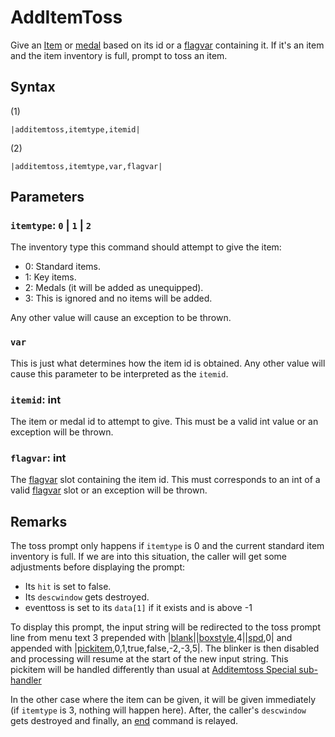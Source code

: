 # AddItemToss

Give an [Item](../../Enums%20and%20IDs/Items.md) or [medal](../../Enums%20and%20IDs/Medal.md) based on its id or a [flagvar](../../Flags%20arrays/flagvar.md) containing it. If it's an item and the item inventory is full, prompt to toss an item.

## Syntax

(1)

````
|additemtoss,itemtype,itemid|
````

(2)

````
|additemtoss,itemtype,var,flagvar|
````

## Parameters

### `itemtype`: `0` | `1` | `2`

The inventory type this command should attempt to give the item:

* 0: Standard items.
* 1: Key items. 
* 2: Medals (it will be added as unequipped).
* 3: This is ignored and no items will be added.

Any other value will cause an exception to be thrown.

### `var`

This is just what determines how the item id is obtained. Any other value will cause this parameter to be interpreted as the `itemid`.

### `itemid`: int

The item or medal id to attempt to give. This must be a valid int value or an exception will be thrown.

### `flagvar`:  int

The [flagvar](../../Flags%20arrays/flagvar.md) slot containing the item id. This must corresponds to an int of a valid [flagvar](../../Flags%20arrays/flagvar.md) slot or an exception will be thrown.

## Remarks

The toss prompt only happens if `itemtype` is 0 and the current standard item inventory is full. If we are into this situation, the caller will get some adjustments before displaying the prompt:

* Its `hit` is set to false.
* Its `descwindow` gets destroyed.
* eventtoss is set to its `data[1]` if it exists and is above -1 

To display this prompt, the input string will be redirected to the toss prompt line from menu text 3 prepended with |[blank](Blank.md)\||[boxstyle](Boxstyle.md),4||[spd](Spd.md),0| and appended with |[pickitem](Pickitem.md),0,1,true,false,-2,-3,5|. The blinker is then disabled and processing will resume at the start of the new input string. This pickitem will be handled differently than usual at [Additemtoss Special sub-handler](../Life%20Cycle.md#additemtoss-special-sub-handler)

In the other case where the item can be given, it will be given immediately (if `itemtype` is 3, nothing will happen here). After, the caller's `descwindow` gets destroyed and finally, an [end](End.md) command is relayed.
